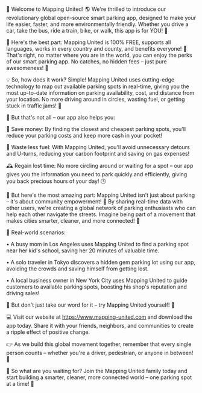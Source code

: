 🚀 Welcome to Mapping United! 🌎 We're thrilled to introduce our revolutionary global open-source smart parking app, designed to make your life easier, faster, and more environmentally friendly. Whether you drive a car, take the bus, ride a train, bike, or walk, this app is for YOU! 🌟

🚨 Here's the best part: Mapping United is 100% FREE, supports all languages, works in every country and county, and benefits everyone! 💯 That's right, no matter where you are in the world, you can enjoy the perks of our smart parking app. No catches, no hidden fees – just pure awesomeness! 🎉

💡 So, how does it work? Simple! Mapping United uses cutting-edge technology to map out available parking spots in real-time, giving you the most up-to-date information on parking availability, cost, and distance from your location. No more driving around in circles, wasting fuel, or getting stuck in traffic jams! 🚗

🌈 But that's not all – our app also helps you:

💸 Save money: By finding the closest and cheapest parking spots, you'll reduce your parking costs and keep more cash in your pocket!

💨 Waste less fuel: With Mapping United, you'll avoid unnecessary detours and U-turns, reducing your carbon footprint and saving on gas expenses!

🕰️ Regain lost time: No more circling around or waiting for a spot – our app gives you the information you need to park quickly and efficiently, giving you back precious hours of your day! 🕒

🌈 But here's the most amazing part: Mapping United isn't just about parking – it's about community empowerment! 💪 By sharing real-time data with other users, we're creating a global network of parking enthusiasts who can help each other navigate the streets. Imagine being part of a movement that makes cities smarter, cleaner, and more connected! 🌈

🚨 Real-world scenarios:

• A busy mom in Los Angeles uses Mapping United to find a parking spot near her kid's school, saving her 20 minutes of valuable time.

• A solo traveler in Tokyo discovers a hidden gem parking lot using our app, avoiding the crowds and saving himself from getting lost.

• A local business owner in New York City uses Mapping United to guide customers to available parking spots, boosting his shop's reputation and driving sales!

🌈 But don't just take our word for it – try Mapping United yourself! 📲

💻 Visit our website at https://www.mapping-united.com and download the app today. Share it with your friends, neighbors, and communities to create a ripple effect of positive change.

👉 As we build this global movement together, remember that every single person counts – whether you're a driver, pedestrian, or anyone in between! 🌈

🎉 So what are you waiting for? Join the Mapping United family today and start building a smarter, cleaner, more connected world – one parking spot at a time! 🚀
